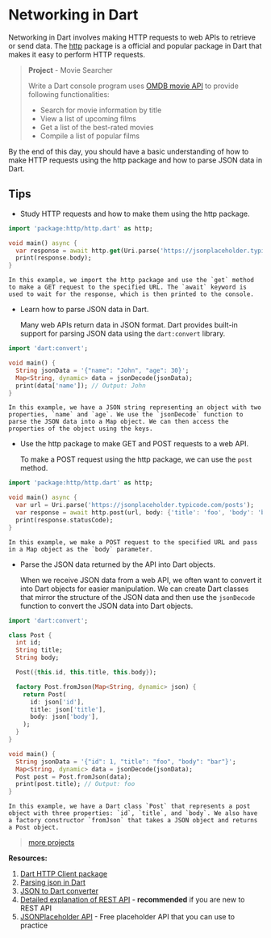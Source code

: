 # Networking in Dart

Networking in Dart involves making HTTP requests to web APIs to retrieve or send data. The [http](https://pub.com/packages/http) package is a official and popular package in Dart that makes it easy to perform HTTP requests.

> **Project** - Movie Searcher
>
> Write a Dart console program uses [OMDB movie API](https://developers.themoviedb.org/3) to provide following functionalities:
> - Search for movie information by title
> - View a list of upcoming films
> - Get a list of the best-rated movies
> - Compile a list of popular films
>


By the end of this day, you should have a basic understanding of how to make HTTP requests using the http package and how to parse JSON data in Dart.

## Tips

- Study HTTP requests and how to make them using the http package.

```dart
import 'package:http/http.dart' as http;

void main() async {
  var response = await http.get(Uri.parse('https://jsonplaceholder.typicode.com/posts'));
  print(response.body);
}
```

    In this example, we import the http package and use the `get` method to make a GET request to the specified URL. The `await` keyword is used to wait for the response, which is then printed to the console.

- Learn how to parse JSON data in Dart.

    Many web APIs return data in JSON format. Dart provides built-in support for parsing JSON data using the `dart:convert` library.

```dart
import 'dart:convert';

void main() {
  String jsonData = '{"name": "John", "age": 30}';
  Map<String, dynamic> data = jsonDecode(jsonData);
  print(data['name']); // Output: John
}
```

    In this example, we have a JSON string representing an object with two properties, `name` and `age`. We use the `jsonDecode` function to parse the JSON data into a Map object. We can then access the properties of the object using the keys.

-  Use the http package to make GET and POST requests to a web API.

    To make a POST request using the http package, we can use the `post` method.

```dart
import 'package:http/http.dart' as http;

void main() async {
  var url = Uri.parse('https://jsonplaceholder.typicode.com/posts');
  var response = await http.post(url, body: {'title': 'foo', 'body': 'bar', 'userId': '1'});
  print(response.statusCode);
}
```

    In this example, we make a POST request to the specified URL and pass in a Map object as the `body` parameter.

- Parse the JSON data returned by the API into Dart objects.

    When we receive JSON data from a web API, we often want to convert it into Dart objects for easier manipulation. We can create Dart classes that mirror the structure of the JSON data and then use the `jsonDecode` function to convert the JSON data into Dart objects.

```dart
import 'dart:convert';

class Post {
  int id;
  String title;
  String body;

  Post({this.id, this.title, this.body});

  factory Post.fromJson(Map<String, dynamic> json) {
    return Post(
      id: json['id'],
      title: json['title'],
      body: json['body'],
    );
  }
}

void main() {
  String jsonData = '{"id": 1, "title": "foo", "body": "bar"}';
  Map<String, dynamic> data = jsonDecode(jsonData);
  Post post = Post.fromJson(data);
  print(post.title); // Output: foo
}
```

    In this example, we have a Dart class `Post` that represents a post object with three properties: `id`, `title`, and `body`. We also have a factory constructor `fromJson` that takes a JSON object and returns a Post object.

> 
> [more projects](https://masterflutter.appwriters.dev/ch04-asynchronous-programming-rest-api-and-json/ls05-review)
> 

**Resources:**

1. [Dart HTTP Client package](https://pub.dev/packages/http)
2. [Parsing json in Dart](https://codewithandrea.com/articles/parse-json-dart/)
3. [JSON to Dart converter](https://javiercbk.github.io/json_to_dart/)
4. [Detailed explanation of REST API](https://nerdleveltech.com/a-full-guide-understand-everything-about-apis-with-examples/) - **recommended** if you are new to REST API
5. [JSONPlaceholder API](https://jsonplaceholder.typicode.com/) - Free placeholder API that you can use to practice
